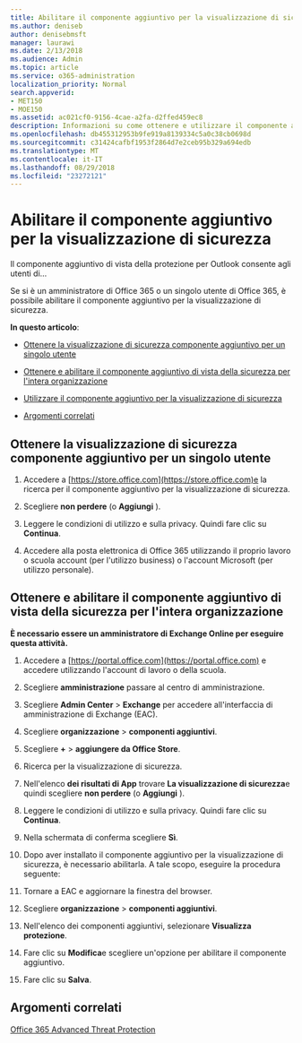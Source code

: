 ```yaml
---
title: Abilitare il componente aggiuntivo per la visualizzazione di sicurezza
ms.author: deniseb
author: denisebmsft
manager: laurawi
ms.date: 2/13/2018
ms.audience: Admin
ms.topic: article
ms.service: o365-administration
localization_priority: Normal
search.appverid:
- MET150
- MOE150
ms.assetid: ac021cf0-9156-4cae-a2fa-d2ffed459ec8
description: Informazioni su come ottenere e utilizzare il componente aggiuntivo per la visualizzazione di protezione per Outlook.
ms.openlocfilehash: db455312953b9fe919a8139334c5a0c38cb0698d
ms.sourcegitcommit: c31424cafbf1953f2864d7e2ceb95b329a694edb
ms.translationtype: MT
ms.contentlocale: it-IT
ms.lasthandoff: 08/29/2018
ms.locfileid: "23272121"
---
```

# <a name="enable-the-security-view-add-in"></a>Abilitare il componente aggiuntivo per la visualizzazione di sicurezza

Il componente aggiuntivo di vista della protezione per Outlook consente agli utenti di...
  
Se si è un amministratore di Office 365 o un singolo utente di Office 365, è possibile abilitare il componente aggiuntivo per la visualizzazione di sicurezza.
  
 **In questo articolo**: 
  
- [Ottenere la visualizzazione di sicurezza componente aggiuntivo per un singolo utente](enable-the-security-view-add-in.md#singleget)
    
- [Ottenere e abilitare il componente aggiuntivo di vista della sicurezza per l'intera organizzazione](enable-the-security-view-add-in.md#wholeorgget)
    
- [Utilizzare il componente aggiuntivo per la visualizzazione di sicurezza](enable-the-security-view-add-in.md#useit)
    
- [Argomenti correlati](enable-the-security-view-add-in.md#relaated)
    
## <a name="get-the-security-view-add-in-for-a-single-user"></a>Ottenere la visualizzazione di sicurezza componente aggiuntivo per un singolo utente
<a name="singleget"> </a>

1. Accedere a [https://store.office.com](https://store.office.com)e la ricerca per il componente aggiuntivo per la visualizzazione di sicurezza.
    
2. Scegliere **non perdere** (o **Aggiungi** ). 
    
3. Leggere le condizioni di utilizzo e sulla privacy. Quindi fare clic su **Continua**. 
    
4. Accedere alla posta elettronica di Office 365 utilizzando il proprio lavoro o scuola account (per l'utilizzo business) o l'account Microsoft (per utilizzo personale).
    
## <a name="get-and-enable-the-security-view-add-in-for-an-entire-organization"></a>Ottenere e abilitare il componente aggiuntivo di vista della sicurezza per l'intera organizzazione
<a name="wholeorgget"> </a>

 **È necessario essere un amministratore di Exchange Online per eseguire questa attività.**
  
1. Accedere a [https://portal.office.com](https://portal.office.com) e accedere utilizzando l'account di lavoro o della scuola. 
    
2. Scegliere **amministrazione** passare al centro di amministrazione. 
    
3. Scegliere **Admin Center** \> **Exchange** per accedere all'interfaccia di amministrazione di Exchange (EAC). 
    
4. Scegliere **organizzazione** \> **componenti aggiuntivi**. 
    
5. Scegliere **+** \> **aggiungere da Office Store**. 
    
6. Ricerca per la visualizzazione di sicurezza.
    
7. Nell'elenco **dei risultati di App** trovare **La visualizzazione di sicurezza**e quindi scegliere **non perdere** (o **Aggiungi** ). 
    
8. Leggere le condizioni di utilizzo e sulla privacy. Quindi fare clic su **Continua**. 
    
9. Nella schermata di conferma scegliere **Sì**. 
    
10. Dopo aver installato il componente aggiuntivo per la visualizzazione di sicurezza, è necessario abilitarla. A tale scopo, eseguire la procedura seguente:
    
1. Tornare a EAC e aggiornare la finestra del browser.
    
2. Scegliere **organizzazione** \> **componenti aggiuntivi**. 
    
3. Nell'elenco dei componenti aggiuntivi, selezionare **Visualizza protezione**. 
    
4. Fare clic su **Modifica**e scegliere un'opzione per abilitare il componente aggiuntivo. 
    
5. Fare clic su **Salva**. 
    
## <a name="related-topics"></a>Argomenti correlati
<a name="relaated"> </a>

[Office 365 Advanced Threat Protection](office-365-atp.md)
  

